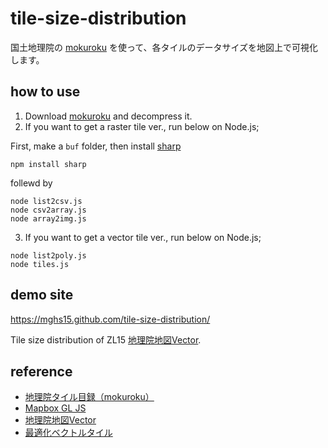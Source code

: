 # tile-size-distribution
国土地理院の [mokuroku](https://github.com/gsi-cyberjapan/mokuroku-spec) を使って、各タイルのデータサイズを地図上で可視化します。

## how to use 
1. Download [mokuroku](https://github.com/gsi-cyberjapan/mokuroku-spec) and decompress it.
2. If you want to get a raster tile ver., run below on Node.js;

First, make a `buf` folder, then install [sharp](https://www.npmjs.com/package/sharp?activeTab=readme)
```
npm install sharp
```
follewd by
```
node list2csv.js
node csv2array.js
node array2img.js
```

3. If you want to get a vector tile ver., run below on Node.js;
```
node list2poly.js
node tiles.js
```

## demo site
https://mghs15.github.com/tile-size-distribution/

Tile size distribution of ZL15 [地理院地図Vector](https://github.com/gsi-cyberjapan/gsimaps-vector-experiment).

## reference 
* [地理院タイル目録（mokuroku）](https://github.com/gsi-cyberjapan/mokuroku-spec)
* [Mapbox GL JS](https://github.com/mapbox/mapbox-gl-js/) 
* [地理院地図Vector](https://github.com/gsi-cyberjapan/gsimaps-vector-experiment)
* [最適化ベクトルタイル](https://github.com/gsi-cyberjapan/optimal_bvmap)


